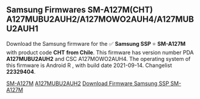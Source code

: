 <h2>Samsung Firmwares SM-A127M(CHT) A127MUBU2AUH2/A127MOWO2AUH4/A127MUBU2AUH1</h2>
Download the Samsung firmware for the ✅ <strong>Samsung SSP </strong> ⭐ <strong>SM-A127M</strong> with product code <strong>CHT</strong> <strong> from Chile</strong>. This firmware has version number PDA <strong>A127MUBU2AUH2</strong> and CSC A127MOWO2AUH4. The operating system of this firmware is Android R , with build date 2021-09-14. Changelist <strong>22329404</strong>.


[SM-A127M](https://samfirm.shop/samsung/model/SM-A127M)
[A127MUBU2AUH2](https://samfirm.shop/samsung/pda/A127MUBU2AUH2)
[Download Firmware Samsung SSP SM-A127M](https://samfirm.shop/samsung/firmware/456130)
